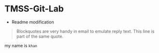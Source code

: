# TMSS-Git-Lab

* Readme modification

> Blockquotes are very handy in email to emulate reply text.
> This line is part of the same quote.

my name is `khan`